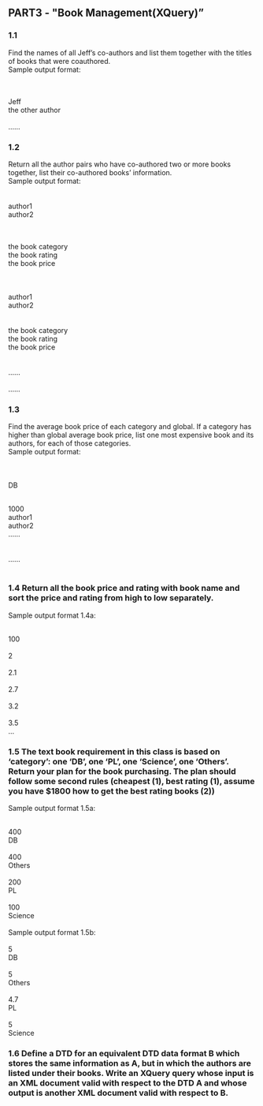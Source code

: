 ## PART3 - "Book Management(XQuery)”

### 1.1 
Find the names of all Jeff’s co-authors and list them together with the titles of books that were coauthored.</br>
Sample output format:</br>
<book></br>
<title>Big data analytics</title></br>
<name>Jeff</name></br>
<name>the other author</name></br>
</book></br>
……</br>

### 1.2
Return all the author pairs who have co-authored two or more books together, list their co-authored books’ information.</br>
Sample output format:</br>
<coauthor></br>
<output></br>
<name>author1</name></br>
<name>author2</name></br>
<book year="the book year"></br>
<title>the book title</title></br>
<category>the book category</category></br>
<rating>the book rating</rating></br>
<price>the book price</price></br>
</book></br>
</output></br>
<output></br>
<name>author1</name></br>
<name>author2</name></br>
<book year="the book year"></br>
<title>the book title</title></br>
<category>the book category</category></br>
<rating>the book rating</rating></br>
<price>the book price</price></br>
</book></br>
</output></br>
......</br>
</coauthor></br>
……</br>

### 1.3 
Find the average book price of each category and global. If a category has higher than global average book price, list one most expensive book and its authors, for each of those categories.</br>
Sample output format:</br>
<result></br>
<categories></br>
<output></br>
<category>DB</category></br>
<title>Database systems</title></br>
<price>1000</price></br>
<name>author1</name></br>
<name>author2</name></br>
<name>……</name></br>
</output></br>
</categories></br>
......</br>
</result></br>

### 1.4 Return all the book price and rating with book name and sort the price and rating from high to low separately.</br>
Sample output format 1.4a:</br>
<title>Applied Mathematics</title></br>
<price>100</price></br>
<title>Introduction to R programming<title/></br>
<price>200</price></br>
<title>Introduction to Python<title/></br>
<price>300</price></br>
<title>Big data analytics<title/></br>
<price>400</price></br>
…</br></br>
Sample output format 1.4b:</br>
<title>Applied Functional Analysis</title></br>
<rating>2</rating></br>
<title>Applied Mathematics</title></br>
<rating>2.1</rating></br>
<title>AWS: Security Best Practices on AWS</title></br>
<rating>2.7</rating></br>
<title>Introduction to R programming</title></br>
<rating>3.2</rating></br>
<title>Big data analytics</title></br>
<rating>3.5</rating></br>
…
  
### 1.5 The text book requirement in this class is based on ‘category’: one ‘DB’, one ‘PL’, one ‘Science’, one ‘Others’. Return your plan for the book purchasing. The plan should follow some second rules (cheapest (1), best rating (1), assume you have $1800 how to get the best rating books (2))
Sample output format 1.5a:</br>
<title>Big data analytics</title></br>
<price>400</price></br>
<category>DB</category></br>
<title>Applied Functional Analysis</title></br>
<price>400</price></br>
<category>Others</category></br>
<title>Introduction to R programming</title></br>
<price>200</price></br>
<category>PL</category></br>
<title>Applied Mathematics</title></br>
<price>100</price></br>
<category>Science</category></br></br>
Sample output format 1.5b:</br>
<title>Database systems</title></br>
<rating>5</rating></br>
<category>DB</category></br>
<title>Pattern Recognition</title></br>
<rating>5</rating></br>
<category>Others</category></br>
<title>Introduction to Python</title></br>
<rating>4.7</rating></br>
<category>PL</category></br>
<title>Statistical Inference</title></br>
<rating>5</rating></br>
<category>Science</category></br>

### 1.6 Define a DTD for an equivalent DTD data format B which stores the same information as A, but in which the authors are listed under their books. Write an XQuery query whose input is an XML document valid with respect to the DTD A and whose output is another XML document valid with respect to B.
